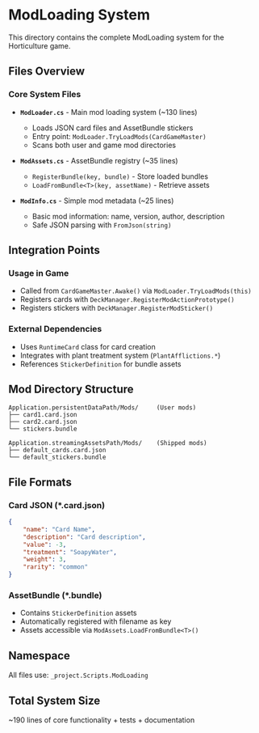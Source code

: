 # ModLoading System

This directory contains the complete ModLoading system for the Horticulture game.

## Files Overview

### Core System Files
- **`ModLoader.cs`** - Main mod loading system (~130 lines)
  - Loads JSON card files and AssetBundle stickers
  - Entry point: `ModLoader.TryLoadMods(CardGameMaster)`
  - Scans both user and game mod directories

- **`ModAssets.cs`** - AssetBundle registry (~35 lines) 
  - `RegisterBundle(key, bundle)` - Store loaded bundles
  - `LoadFromBundle<T>(key, assetName)` - Retrieve assets

- **`ModInfo.cs`** - Simple mod metadata (~25 lines)
  - Basic mod information: name, version, author, description
  - Safe JSON parsing with `FromJson(string)`

## Integration Points

### Usage in Game
- Called from `CardGameMaster.Awake()` via `ModLoader.TryLoadMods(this)`
- Registers cards with `DeckManager.RegisterModActionPrototype()`
- Registers stickers with `DeckManager.RegisterModSticker()`

### External Dependencies
- Uses `RuntimeCard` class for card creation
- Integrates with plant treatment system (`PlantAfflictions.*`)
- References `StickerDefinition` for bundle assets

## Mod Directory Structure
```
Application.persistentDataPath/Mods/     (User mods)
├── card1.card.json
├── card2.card.json  
└── stickers.bundle

Application.streamingAssetsPath/Mods/    (Shipped mods)
├── default_cards.card.json
└── default_stickers.bundle
```

## File Formats

### Card JSON (*.card.json)
```json
{
    "name": "Card Name",
    "description": "Card description",
    "value": -3,
    "treatment": "SoapyWater", 
    "weight": 3,
    "rarity": "common"
}
```

### AssetBundle (*.bundle)
- Contains `StickerDefinition` assets
- Automatically registered with filename as key
- Assets accessible via `ModAssets.LoadFromBundle<T>()`

## Namespace
All files use: `_project.Scripts.ModLoading`

## Total System Size
~190 lines of core functionality + tests + documentation